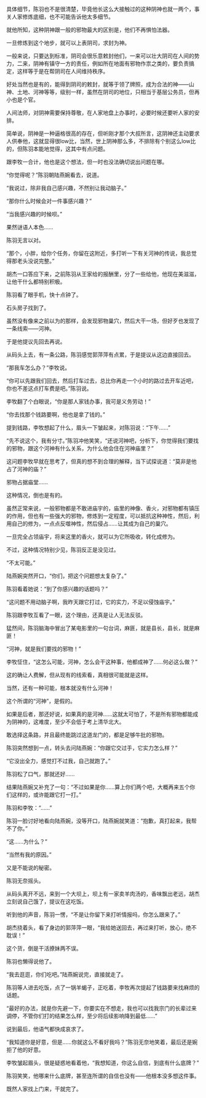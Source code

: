 具体细节，陈羽也不是很清楚，毕竟他长这么大接触过的这种阴神也就一两个，事关人家修炼底细，也不可能告诉他太多细节。

就他所知，这种阴神跟一般的邪物最大的区别是，他们不再惧怕法器。

一旦修炼到这个地步，就可以上表阴司，求封为神。

一般来说，只要达到标准，阴司会很乐意敕封他们，一来可以壮大阴司在人间的势力，二来，阴神有镇守一方的责任，例如所在地面有邪物作祟之类的，要负责搞定，这样等于是在帮阴司在人间维持秩序。

好处当然也是有的，能得到阴司的敕封，就等于领了牌照，成为合法的神——山神、土地、河神等等，级别一样，虽然在阴司的地位，只相当于基层公务员，但再小也是个官。

人间法师，对阴神需要保持尊敬，在人家地盘上办事时，必要时候还要听人家的安排。

简单说，阴神是一种逼格很高的存在，但听刚才那个大叔所言，这阴神还主动要求人供奉他，这就显得很low比，当然，世上阴神那么多，不排除有个别这么low比的，但陈羽本能地觉得，这其中有点问题。

跟李牧一合计，他也是这个想法，但一时也没法确切说出问题在哪。

“你觉得呢？”陈羽朝陆燕婉看去，说道。

“我说过，除非我自己感兴趣，不然别让我动脑子。”

“那你什么时候会对一件事感兴趣？”

“当我感兴趣的时候呗。”

果然谜语人本色……

陈羽无言以对。

“那个，小胖，给你个任务，你留在这附近，多打听一下有关河神的传说，我总觉得那老头没说完整。”

胡杰一口答应下来，之前陈羽从王家给的报酬里，分了一些给他，他现在美滋滋，让他干什么都特别积极。

陈羽看了眼手机，快十点钟了。

石头房子找到了。

虽然没有像来之前以为的那样，会发现邪物巢穴，然后大干一场，但好歹也发现了一条线索——河神。

于是他提议先回去再说。

从码头上去，有一条公路，陈羽感觉郭萍萍有点累，于是提议从这边直接回去。

“那我车怎么办？”李牧说。

“你可以先跟我们回去，然后打车过去，总比你再走一个小时的路过去开车近吧，你也不差这点打车费是吧。”陈羽说。

李牧翻了个白眼说，“你是那人家钱办事，我可是义务劳动！”

“你去找那个钱路要啊，他也是拿了钱的。”

提到钱路，李牧想起了什么，眉头一下皱起来，对陈羽说：“下午……”

“先不说这个，我有分寸。”陈羽冲他笑笑，“还说河神吧，分析下，你觉得我们要找的邪物，跟这个河神有什么关系，为什么他会住在河神庙里？”

这问题李牧早就在思考了，但真的想不到合理的解释，当下试探说道：“莫非是他占了河神的庙？”

邪物占据庙堂……

这种情况，倒也是有的。

虽然正常来说，一般邪物都是不敢进庙宇的，庙里的神像、香火，对邪物都有镇压的作用，但也有一些强大的邪物，修炼到一定程度，可以抵抗这种神性，然后，利用自己的修为，一点点反噬神性，然后侵占……让其成为自己的巢穴。

一旦完全占领庙宇，将来这里的香火，就可以为它所吸收，转化成修为。

不过，这种情况特别少见，陈羽反正是没见过。

“不太可能。”

陆燕婉突然开口，“你们，把这个问题想太复杂了。”

陈羽看着她说：“到了你感兴趣的话题吗？”

“这问题不用动脑子啊，我昨天跟它打过，它的实力，不足以侵蚀庙宇。”

陈羽跟李牧互看了一眼，这个理由，还真是让人无法反驳。

猛然间，陈羽脑海中冒出了某电影里的一句台词，麻匪，就是县长，县长，就是麻匪！

“河神，就是我们要找的邪物！”

李牧怔住，“这怎么可能，河神，怎么会干这种事，他都成神了……何必这么做？”

这的确让人费解，但从现有的线索看，真相很可能就是这样。

当然，还有一种可能，根本就没有什么河神！

这个所谓的“河神”，是假的。

如果是后者，那还好说，如果真的是河神……这就太可怕了，不是所有邪物都能成为阴神的，这难度，至少不会低于考上清华北大。

敢选择这条路，并且最终能跳过这道龙门的，都是足够牛批的邪物。

陈羽突然想到一点，转头去问陆燕婉：“你跟它交过手，它实力怎么样？”

“它没出全力，感觉打不过我，自己就跑了。”

陈羽松了口气，那就还好……

结果陆燕婉又补充了一句：“不过如果是你……算上你们两个吧，大概再来五个你们这样的，或许能跟它打一打。”

陈羽和李牧：“……”

陈羽一脸讨好地看向陆燕婉，没等开口，陆燕婉就笑道：“抱歉，真打起来，我帮不了你。”

“这……为什么？”

“当然有我的原因。”

又是不能说的秘密。

陈羽无奈摇头。

从码头离开不远，来到一个大坝上，坝上有一家卖羊肉汤的，香味飘出老远，胡杰立刻说自己饿了，提议在这吃饭。

听到他的声音，陈羽一愣，“不是让你留下来打听情报吗，你怎么跟来了。”

胡杰挠着头，看了身边的郭萍萍一眼，“我给她送回去，再过来打听，放心，绝不耽误！”

这个货，倒是干活撩妹两不误。

陈羽也懒得说他了。

“我去逛逛，你们吃吧。”陆燕婉说完，直接就走了。

陈羽等人进去吃饭，点了一锅羊蝎子，正吃着，李牧再次提起了钱路要来找麻烦的话题。

“最好的办法，就是你先避一下，你要实在不想走，我也可以找我宗门的长辈过来调停，不管你们打的结果怎么样，至少将后续影响降到最低……”

说到最后，他语气都快成哀求了。

“我知道你是好意，但是……你就这么不看好我吗？”陈羽无奈地笑着，最后还是婉拒了他的好意。

李牧皱起眉头，很是疑惑地看着他，“我想知道，你这么自信，到底有什么底牌？”

陈羽笑笑，他哪来什么底牌，甚至连所谓的自信也没有——他根本没多想这件事。

既然人家找上门来，干就完了。
